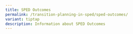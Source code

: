 ```yaml
---
title: SPED Outcomes
permalink: /transition-planning-in-sped/sped-outcomes/
variant: tiptap
description: Information about SPED Outcomes
---
```

<p></p>